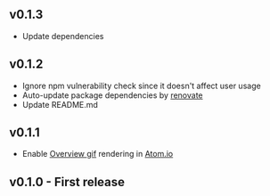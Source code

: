 ## v0.1.3

- Update dependencies

## v0.1.2

- Ignore npm vulnerability check since it doesn't affect user usage
- Auto-update package dependencies by [renovate](https://renovatebot.com/)
- Update README.md

## v0.1.1

- Enable [Overview gif](assets/overview.gif) rendering in [Atom.io](https://atom.io/packages/open-in-app)

## v0.1.0 - First release
